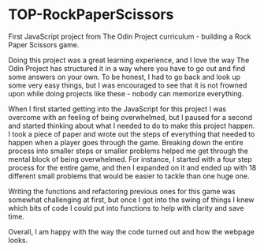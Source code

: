 # TOP-RockPaperScissors

First JavaScript project from The Odin Project curriculum - building a Rock Paper Scissors game.

Doing this project was a great learning experience, and I love the way The Odin Project has structured it in a way where you have to go out and find some answers on your own. To be honest, I had to go back and look up some very easy things, but I was encouraged to see that it is not frowned upon while doing projects like these - nobody can memorize everything.

When I first started getting into the JavaScript for this project I was overcome
with an feeling of being overwhelmed, but I paused for a second and started
thinking about what I needed to do to make this project happen. I took a piece of paper and wrote out the steps of everything that needed to happen when a player goes through the game. Breaking down the entire process into smaller steps or smaller problems helped me get through the mental block of being overwhelmed. For instance, I started with a four step process for the entire game, and then I expanded on it and ended up with 18 different small problems that would be easier to tackle than one huge one.

Writing the functions and refactoring previous ones for this game was somewhat challenging at first, but once I got into the swing of things I knew which bits of code I could put into functions to help with clarity and save time.

Overall, I am happy with the way the code turned out and how the webpage looks.
